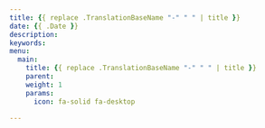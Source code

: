 ```yaml
---
title: {{ replace .TranslationBaseName "-" " " | title }}
date: {{ .Date }}
description:
keywords:
menu:
  main:
    title: {{ replace .TranslationBaseName "-" " " | title }}
    parent:
    weight: 1
    params:
      icon: fa-solid fa-desktop

---
```

